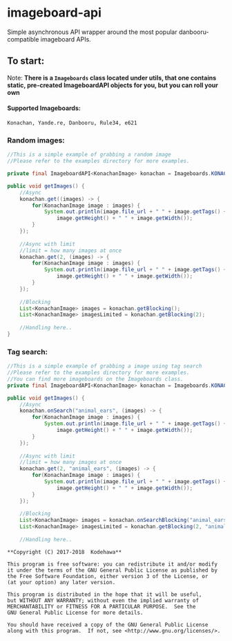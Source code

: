 # imageboard-api
Simple asynchronous API wrapper around the most popular danbooru-compatible imageboard APIs.

## To start:
Note: **There is a `Imageboards` class located under utils, that one contains static, pre-created ImageboardAPI objects for you, but you can roll your own**

#### Supported Imageboards:
`Konachan, Yande.re, Danbooru, Rule34, e621` 

### Random images:

```java
//This is a simple example of grabbing a random image
//Please refer to the examples directory for more examples.

private final ImageboardAPI<KonachanImage> konachan = Imageboards.KONACHAN;

public void getImages() { 
    //Async
    konachan.get((images) -> {
        for(KonachanImage image : images) {
            System.out.println(image.file_url + " " + image.getTags() + " " + 
                image.getHeight() + " " + image.getWidth());
        }
    });
    
    //Async with limit
    //limit = how many images at once
    konachan.get(2, (images) -> {
        for(KonachanImage image : images) {
            System.out.println(image.file_url + " " + image.getTags() + " " + 
                image.getHeight() + " " + image.getWidth());
        }
    });
    
    //Blocking
    List<KonachanImage> images = konachan.getBlocking();
    List<KonachanImage> imagesLimited = konachan.getBlocking(2);
    
    //Handling here..
}
```

### Tag search:

```java
//This is a simple example of grabbing a image using tag search
//Please refer to the examples directory for more examples.
//You can find more imageboards on the Imageboards class.
private final ImageboardAPI<KonachanImage> konachan = Imageboards.KONACHAN;

public void getImages() { 
    //Async
    konachan.onSearch("animal_ears", (images) -> {
        for(KonachanImage image : images) {
            System.out.println(image.file_url + " " + image.getTags() + " " + 
                image.getHeight() + " " + image.getWidth());
        }
    });
    
    //Async with limit
    //limit = how many images at once
    konachan.get(2, "animal_ears", (images) -> {
        for(KonachanImage image : images) {
            System.out.println(image.file_url + " " + image.getTags() + " " + 
                image.getHeight() + " " + image.getWidth());
        }
    });
    
    //Blocking
    List<KonachanImage> images = konachan.onSearchBlocking("animal_ears");
    List<KonachanImage> imagesLimited = konachan.getBlocking(2, "animal_ears");
    
    //Handling here..
```

    **Copyright (C) 2017-2018  Kodehawa**

    This program is free software: you can redistribute it and/or modify
    it under the terms of the GNU General Public License as published by
    the Free Software Foundation, either version 3 of the License, or
    (at your option) any later version.

    This program is distributed in the hope that it will be useful,
    but WITHOUT ANY WARRANTY; without even the implied warranty of
    MERCHANTABILITY or FITNESS FOR A PARTICULAR PURPOSE.  See the
    GNU General Public License for more details.

    You should have received a copy of the GNU General Public License
    along with this program.  If not, see <http://www.gnu.org/licenses/>.
